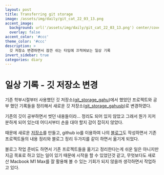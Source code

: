 ```yaml
---
layout: post
title: Transferring git storage
image: /assets/img/daily/git_cat_22_03_13.png
accent_image: 
  background: url('/assets/img/daily/git_cat_22_03_13.png') center/cover
  overlay: false
accent_color: '#ccc'
theme_color: '#ccc'
description: >
  깃 저장소 변경하면서 잠깐 쉬는 타임에 끄적여보는 일상 기록
invert_sidebar: true
categories: diary
---
```


# 일상 기록 - 깃 저장소 변경

기존 학부시절부터 사용했던 깃 저장소([git_storage_gahu](https://github.com/gahu))에서 했었던 프로젝트와 공부 했던 기록들을 정리해서
새로운 깃 저장소([git_storage_gahusb](https://github.com/gahusb))로 변경하였다.

기존의 깃이 공부하면서 썻던 내용들이라... 정리도 되어 있지 않았고 그래서 뭔가 지저분하게 되어 있는데 어디서부터 손을 대야 할지 감이 잡히지 않았다.

때문에 새로운 [저장소](https://github.com/gahusb)를 만들고, github io를 이용하여 나의 [블로그](https://gahusb.github.io/)도 작성하면서
기존 프로젝트들의 내용 정리와 블로그 정리 두가지를 같이 하면서 옮기게 되었다.

블로그 작업 준비도 하면서 기존 프로젝트들을 옮기고 정리한다는게 쉬운 일은 아니지만
지금 목표로 하고 있는 일이 있기 때문에 시작을 할 수 있었던것 같고,
무엇보다도 새로 산 Macbook M1 Max를 잘 활용해 볼 수 있는 기회가 되지 않을까 생각하면서 작업하고 있다.